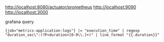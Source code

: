 
[http://localhost:8080/actuator/prometheus]() 
[http://localhost:9090]( Prometheus ) 
[http://localhost:3000]( Grafana ) 

grafana query 
```
{job="metrics-application-logs"} |= "execution_time" | regexp "duration_sec\":(?P<duration>[0-9\\.]+)" | line_format "{{.duration}}"
```